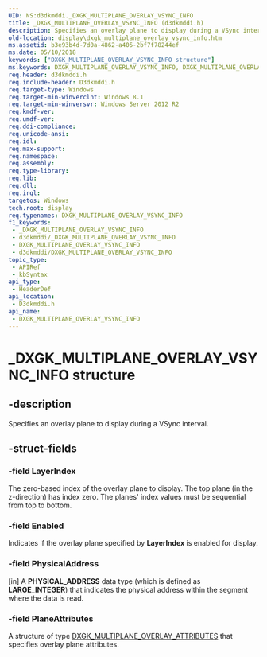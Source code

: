 ```yaml
---
UID: NS:d3dkmddi._DXGK_MULTIPLANE_OVERLAY_VSYNC_INFO
title: _DXGK_MULTIPLANE_OVERLAY_VSYNC_INFO (d3dkmddi.h)
description: Specifies an overlay plane to display during a VSync interval.
old-location: display\dxgk_multiplane_overlay_vsync_info.htm
ms.assetid: b3e93b4d-7d0a-4862-a405-2bf7f78244ef
ms.date: 05/10/2018
keywords: ["DXGK_MULTIPLANE_OVERLAY_VSYNC_INFO structure"]
ms.keywords: DXGK_MULTIPLANE_OVERLAY_VSYNC_INFO, DXGK_MULTIPLANE_OVERLAY_VSYNC_INFO structure [Display Devices], _DXGK_MULTIPLANE_OVERLAY_VSYNC_INFO, d3dkmddi/DXGK_MULTIPLANE_OVERLAY_VSYNC_INFO, display.dxgk_multiplane_overlay_vsync_info
req.header: d3dkmddi.h
req.include-header: D3dkmddi.h
req.target-type: Windows
req.target-min-winverclnt: Windows 8.1
req.target-min-winversvr: Windows Server 2012 R2
req.kmdf-ver: 
req.umdf-ver: 
req.ddi-compliance: 
req.unicode-ansi: 
req.idl: 
req.max-support: 
req.namespace: 
req.assembly: 
req.type-library: 
req.lib: 
req.dll: 
req.irql: 
targetos: Windows
tech.root: display
req.typenames: DXGK_MULTIPLANE_OVERLAY_VSYNC_INFO
f1_keywords:
 - _DXGK_MULTIPLANE_OVERLAY_VSYNC_INFO
 - d3dkmddi/_DXGK_MULTIPLANE_OVERLAY_VSYNC_INFO
 - DXGK_MULTIPLANE_OVERLAY_VSYNC_INFO
 - d3dkmddi/DXGK_MULTIPLANE_OVERLAY_VSYNC_INFO
topic_type:
 - APIRef
 - kbSyntax
api_type:
 - HeaderDef
api_location:
 - D3dkmddi.h
api_name:
 - DXGK_MULTIPLANE_OVERLAY_VSYNC_INFO
---
```


# _DXGK_MULTIPLANE_OVERLAY_VSYNC_INFO structure


## -description

Specifies an overlay plane to display during a VSync interval.

## -struct-fields

### -field LayerIndex

The zero-based index of the overlay plane to display. The top plane (in the z-direction) has index zero. The planes' index values must be sequential from top to bottom.

### -field Enabled

Indicates if the overlay plane specified by <b>LayerIndex</b> is enabled for display.

### -field PhysicalAddress

[in] A <b>PHYSICAL_ADDRESS</b> data type (which is defined as <b>LARGE_INTEGER</b>) that indicates the physical address within the segment where the data is read.

### -field PlaneAttributes

A structure of type <a href="https://docs.microsoft.com/windows-hardware/drivers/ddi/d3dkmddi/ns-d3dkmddi-_dxgk_multiplane_overlay_attributes">DXGK_MULTIPLANE_OVERLAY_ATTRIBUTES</a>  that specifies overlay plane attributes.

